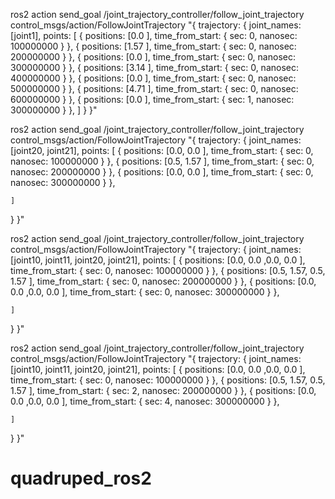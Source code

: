 ros2 action send_goal /joint_trajectory_controller/follow_joint_trajectory control_msgs/action/FollowJointTrajectory "{
  trajectory: {
    joint_names: [joint1],
    points: [
        { positions: [0.0 ], time_from_start: { sec: 0, nanosec: 100000000 } },
        { positions: [1.57 ], time_from_start: { sec: 0, nanosec: 200000000 } },
             { positions: [0.0 ], time_from_start: { sec: 0, nanosec: 300000000 } },
        { positions: [3.14 ], time_from_start: { sec: 0, nanosec: 400000000 } },
             { positions: [0.0 ], time_from_start: { sec: 0, nanosec: 500000000 } },
        { positions: [4.71 ], time_from_start: { sec: 0, nanosec: 600000000 } },
         { positions: [0.0 ], time_from_start: { sec: 1, nanosec: 300000000 } },
    ]
  }
}"

ros2 action send_goal /joint_trajectory_controller/follow_joint_trajectory control_msgs/action/FollowJointTrajectory "{
  trajectory: {
    joint_names: [joint20, joint21],
    points: [
        { positions: [0.0, 0.0 ], time_from_start: { sec: 0, nanosec: 100000000 } },
        { positions: [0.5, 1.57 ], time_from_start: { sec: 0, nanosec: 200000000 } },
          { positions: [0.0, 0.0 ], time_from_start: { sec: 0, nanosec: 300000000 } },

    ]
  }
}"

ros2 action send_goal /joint_trajectory_controller/follow_joint_trajectory control_msgs/action/FollowJointTrajectory "{
  trajectory: {
    joint_names:[joint10, joint11, joint20, joint21],
    points: [
        { positions: [0.0, 0.0 ,0.0, 0.0 ], time_from_start: { sec: 0, nanosec: 100000000 } },
        { positions: [0.5, 1.57, 0.5, 1.57 ], time_from_start: { sec: 0, nanosec: 200000000 } },
          { positions: [0.0, 0.0 ,0.0, 0.0 ], time_from_start: { sec: 0, nanosec: 300000000 } },

    ]
  }
}"


ros2 action send_goal /joint_trajectory_controller/follow_joint_trajectory control_msgs/action/FollowJointTrajectory "{
  trajectory: {
    joint_names:[joint10, joint11, joint20, joint21],
    points: [
        { positions: [0.0, 0.0 ,0.0, 0.0 ], time_from_start: { sec: 0, nanosec: 100000000 } },
        { positions: [0.5, 1.57, 0.5, 1.57 ], time_from_start: { sec: 2, nanosec: 200000000 } },
          { positions: [0.0, 0.0 ,0.0, 0.0 ], time_from_start: { sec: 4, nanosec: 300000000 } },

    ]
  }
}"
# quadruped_ros2
